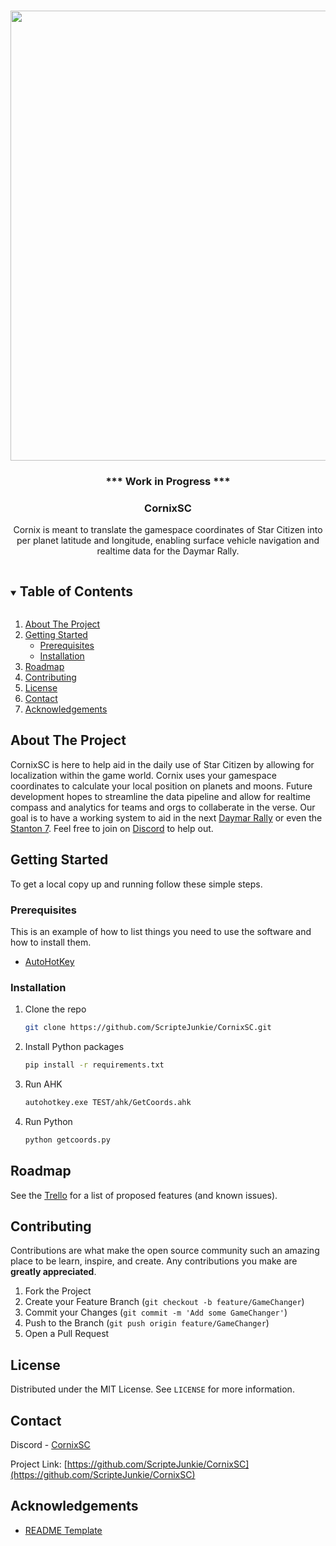 <!--
*** Thanks for checking out the Best-README-Template. If you have a suggestion
*** that would make this better, please fork the repo and create a pull request
*** or simply open an issue with the tag "enhancement".
*** Thanks again! Now go create something AMAZING! :D
***
***
***
*** To avoid retyping too much info. Do a search and replace for the following:
*** github_username, repo_name, twitter_handle, email, project_title, project_description
-->



<!-- PROJECT SHIELDS -->
<!--
*** I'm using markdown "reference style" links for readability.
*** Reference links are enclosed in brackets [ ] instead of parentheses ( ).
*** See the bottom of this document for the declaration of the reference variables
*** for contributors-url, forks-url, etc. This is an optional, concise syntax you may use.
*** https://www.markdownguide.org/basic-syntax/#reference-style-links

[![Contributors][contributors-shield]][contributors-url]
[![Forks][forks-shield]][forks-url]
[![Stargazers][stars-shield]][stars-url]
[![Issues][issues-shield]][issues-url]
[![MIT License][license-shield]][license-url]
[![LinkedIn][linkedin-shield]][linkedin-url]
-->


<!-- PROJECT LOGO -->
<br />
<p align="center">
  <a>
    <img src="https://drive.google.com/file/d/1hjwWcWvJ0hDT0RCSFburULEfSEoHiW9A/view?usp=sharing" alt="Image" width="1280" height="720">
  </a>

  <h3 align="center" color="red">*** Work in Progress ***</h3>
  <h3 align="center">CornixSC</h3>

  <p align="center">
    Cornix is meant to translate the gamespace coordinates of Star Citizen into per planet latitude and longitude, enabling surface vehicle navigation and realtime data for the Daymar Rally. 
</p>



<!-- TABLE OF CONTENTS -->
<details open="open">
  <summary><h2 style="display: inline-block">Table of Contents</h2></summary>
  <ol>
    <li>
      <a href="#about-the-project">About The Project</a>
    </li>
    <li>
      <a href="#getting-started">Getting Started</a>
      <ul>
        <li><a href="#prerequisites">Prerequisites</a></li>
        <li><a href="#installation">Installation</a></li>
      </ul>
    </li>
    <li><a href="#roadmap">Roadmap</a></li>
    <li><a href="#contributing">Contributing</a></li>
    <li><a href="#license">License</a></li>
    <li><a href="#contact">Contact</a></li>
    <li><a href="#acknowledgements">Acknowledgements</a></li>
  </ol>
</details>



<!-- ABOUT THE PROJECT -->
## About The Project

CornixSC is here to help aid in the daily use of Star Citizen by allowing for localization within the game world. Cornix uses your gamespace coordinates to calculate your local position on planets and moons. Future development hopes to streamline the data pipeline and allow for realtime compass and analytics for teams and orgs to collaberate in the verse. Our goal is to have a working system to aid in the next [Daymar Rally](https://www.daymarrally.com) or even the [Stanton 7](https://www.stanton7.com). Feel free to join on [Discord](https://discord.gg/zGv9MSkt) to help out.

<!-- GETTING STARTED -->
## Getting Started

To get a local copy up and running follow these simple steps.

### Prerequisites

This is an example of how to list things you need to use the software and how to install them.
* [AutoHotKey](https://www.autohotkey.com)

### Installation

1. Clone the repo
   ```sh
   git clone https://github.com/ScripteJunkie/CornixSC.git
   ```
2. Install Python packages
   ```sh
   pip install -r requirements.txt
   ```
3. Run AHK
   ```sh
   autohotkey.exe TEST/ahk/GetCoords.ahk
   ```
4. Run Python
   ```sh
   python getcoords.py
   ```


<!-- USAGE EXAMPLES 
## Usage

Use this space to show useful examples of how a project can be used. Additional screenshots, code examples and demos work well in this space. You may also link to more resources.

_For more examples, please refer to the [Documentation](https://example.com)_

-->

<!-- ROADMAP -->
## Roadmap

See the [Trello](https://trello.com/b/fvNDfYOe/clientside-todo) for a list of proposed features (and known issues).



<!-- CONTRIBUTING -->
## Contributing
 
Contributions are what make the open source community such an amazing place to be learn, inspire, and create. Any contributions you make are **greatly appreciated**.

1. Fork the Project
2. Create your Feature Branch (`git checkout -b feature/GameChanger`)
3. Commit your Changes (`git commit -m 'Add some GameChanger'`)
4. Push to the Branch (`git push origin feature/GameChanger`)
5. Open a Pull Request



<!-- LICENSE -->
## License

Distributed under the MIT License. See `LICENSE` for more information.



<!-- CONTACT -->
## Contact

Discord - [CornixSC](https://discord.gg/zGv9MSkt)

Project Link: [https://github.com/ScripteJunkie/CornixSC](https://github.com/ScripteJunkie/CornixSC)

<!-- ACKNOWLEDGEMENTS -->
## Acknowledgements
* [README Template](https://github.com/othneildrew/Best-README-Template)




<!-- MARKDOWN LINKS & IMAGES -->
<!-- https://www.markdownguide.org/basic-syntax/#reference-style-links -->
[contributors-shield]: https://img.shields.io/github/contributors/github_username/repo.svg?style=for-the-badge
[contributors-url]: https://github.com/github_username/repo/graphs/contributors
[forks-shield]: https://img.shields.io/github/forks/github_username/repo.svg?style=for-the-badge
[forks-url]: https://github.com/github_username/repo/network/members
[stars-shield]: https://img.shields.io/github/stars/github_username/repo.svg?style=for-the-badge
[stars-url]: https://github.com/github_username/repo/stargazers
[issues-shield]: https://img.shields.io/github/issues/github_username/repo.svg?style=for-the-badge
[issues-url]: https://github.com/github_username/repo/issues
[license-shield]: https://img.shields.io/github/license/github_username/repo.svg?style=for-the-badge
[license-url]: https://github.com/github_username/repo/blob/master/LICENSE
[linkedin-shield]: https://img.shields.io/badge/-LinkedIn-black.svg?style=for-the-badge&logo=linkedin&colorB=555
[linkedin-url]: https://linkedin.com/in/ashton-maze-scriptejunkie
